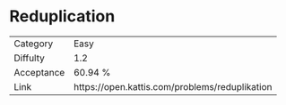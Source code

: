 # Reduplication

<table>
    <tr>
        <td>Category</td>
        <td>Easy</td>
    </tr>
    <tr>
        <td>Diffulty</td>
        <td>1.2</td>
    </tr>
    <tr>
        <td>Acceptance</td>
        <td>60.94 %</td>
    </tr>
    <tr>
        <td>Link</td>
        <td>https://open.kattis.com/problems/reduplikation</td>
    </tr>
</table>